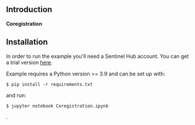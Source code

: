 ## Introduction

**Coregistration** 

## Installation

In order to run the example you'll need a Sentinel Hub account.
You can get a trial version [here](https://www.sentinel-hub.com/trial).

Example requires a Python version >= 3.9 and can be set up with:

```
$ pip install -r requirements.txt
```

and run:

```
$ jupyter notebook Coregistration.ipynb
```
.
